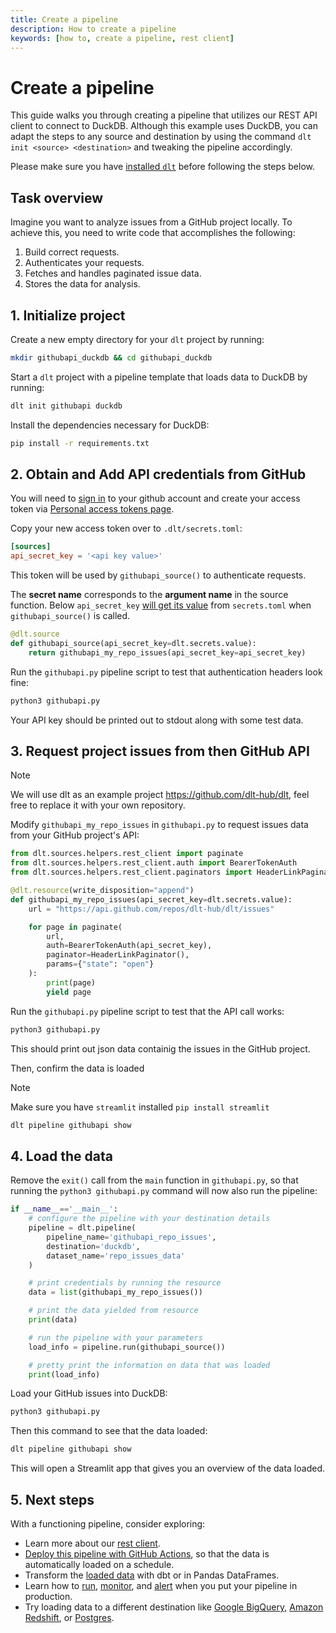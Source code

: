 ```yaml
---
title: Create a pipeline
description: How to create a pipeline
keywords: [how to, create a pipeline, rest client]
---
```


# Create a pipeline

This guide walks you through creating a pipeline that utilizes our REST API client to connect to DuckDB.
Although this example uses DuckDB, you can adapt the steps to any source and destination by
using the command `dlt init <source> <destination>` and tweaking the pipeline accordingly.

Please make sure you have [installed `dlt`](../reference/installation.md) before following the
steps below.

## Task overview

Imagine you want to analyze issues from a GitHub project locally.
To achieve this, you need to write code that accomplishes the following:

1. Build correct requests.
2. Authenticates your requests.
3. Fetches and handles paginated issue data.
4. Stores the data for analysis.


## 1. Initialize project

Create a new empty directory for your `dlt` project by running:

```sh
mkdir githubapi_duckdb && cd githubapi_duckdb
```

Start a `dlt` project with a pipeline template that loads data to DuckDB by running:

```sh
dlt init githubapi duckdb
```

Install the dependencies necessary for DuckDB:

```sh
pip install -r requirements.txt
```

## 2. Obtain and Add API credentials from GitHub

You will need to [sign in](https://github.com/login) to your github account and create your access token via [Personal access tokens page](https://github.com/settings/tokens).

Copy your new access token over to `.dlt/secrets.toml`:

```toml
[sources]
api_secret_key = '<api key value>'
```

This token will be used by `githubapi_source()` to authenticate requests.

The **secret name** corresponds to the **argument name** in the source function.
Below `api_secret_key` [will get its value](../general-usage/credentials/configuration.md#general-usage-and-an-example) from `secrets.toml` when `githubapi_source()` is called.

```py
@dlt.source
def githubapi_source(api_secret_key=dlt.secrets.value):
    return githubapi_my_repo_issues(api_secret_key=api_secret_key)
```

Run the `githubapi.py` pipeline script to test that authentication headers look fine:

```sh
python3 githubapi.py
```

Your API key should be printed out to stdout along with some test data.

## 3. Request project issues from then GitHub API


>[!NOTE]
> We will use dlt as an example project https://github.com/dlt-hub/dlt, feel free to replace it with your own repository.

Modify `githubapi_my_repo_issues` in `githubapi.py` to request issues data from your GitHub project's API:

```py
from dlt.sources.helpers.rest_client import paginate
from dlt.sources.helpers.rest_client.auth import BearerTokenAuth
from dlt.sources.helpers.rest_client.paginators import HeaderLinkPaginator

@dlt.resource(write_disposition="append")
def githubapi_my_repo_issues(api_secret_key=dlt.secrets.value):
    url = "https://api.github.com/repos/dlt-hub/dlt/issues"

    for page in paginate(
        url,
        auth=BearerTokenAuth(api_secret_key),
        paginator=HeaderLinkPaginator(),
        params={"state": "open"}
    ):
        print(page)
        yield page
```

Run the `githubapi.py` pipeline script to test that the API call works:

```sh
python3 githubapi.py
```

This should print out json data containig the issues in the GitHub project.

Then, confirm the data is loaded

>[!NOTE]
> Make sure you have `streamlit` installed `pip install streamlit`

```sh
dlt pipeline githubapi show
```

## 4. Load the data

Remove the `exit()` call from the `main` function in `githubapi.py`, so that running the
`python3 githubapi.py` command will now also run the pipeline:

```py
if __name__=='__main__':
    # configure the pipeline with your destination details
    pipeline = dlt.pipeline(
        pipeline_name='githubapi_repo_issues',
        destination='duckdb',
        dataset_name='repo_issues_data'
    )

    # print credentials by running the resource
    data = list(githubapi_my_repo_issues())

    # print the data yielded from resource
    print(data)

    # run the pipeline with your parameters
    load_info = pipeline.run(githubapi_source())

    # pretty print the information on data that was loaded
    print(load_info)
```

Load your GitHub issues into DuckDB:

```sh
python3 githubapi.py
```

Then this command to see that the data loaded:

```sh
dlt pipeline githubapi show
```

This will open a Streamlit app that gives you an overview of the data loaded.

## 5. Next steps

With a functioning pipeline, consider exploring:

- Learn more about our [rest client](https://dlthub.com/devel/general-usage/http/rest-client).
- [Deploy this pipeline with GitHub Actions](deploy-a-pipeline/deploy-with-github-actions), so that
  the data is automatically loaded on a schedule.
- Transform the [loaded data](../dlt-ecosystem/transformations) with dbt or in
  Pandas DataFrames.
- Learn how to [run](../running-in-production/running.md),
  [monitor](../running-in-production/monitoring.md), and
  [alert](../running-in-production/alerting.md) when you put your pipeline in production.
- Try loading data to a different destination like
  [Google BigQuery](../dlt-ecosystem/destinations/bigquery.md),
  [Amazon Redshift](../dlt-ecosystem/destinations/redshift.md), or
  [Postgres](../dlt-ecosystem/destinations/postgres.md).
